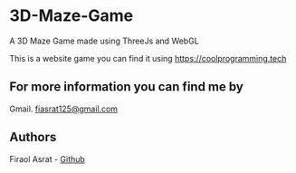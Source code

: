 
# 3D-Maze-Game
A 3D Maze Game made using ThreeJs and WebGL

This is a website game you can find it using https://coolprogramming.tech

## For more information you can find me by
Gmail. fiasrat125@gmail.com
## Authors
Firaol Asrat  - [Github](https://github.com/firaolw)
